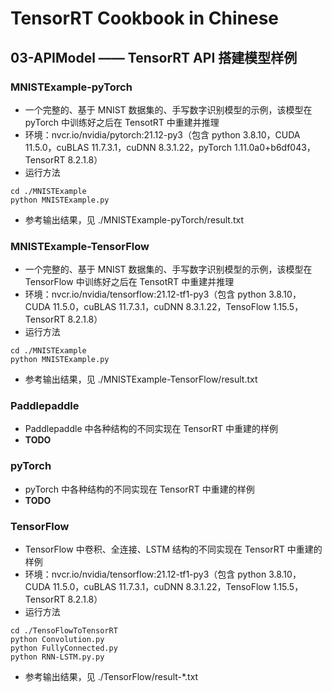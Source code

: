 # TensorRT Cookbook in Chinese

## 03-APIModel —— TensorRT API 搭建模型样例

### MNISTExample-pyTorch
+ 一个完整的、基于 MNIST 数据集的、手写数字识别模型的示例，该模型在 pyTorch 中训练好之后在 TensotRT 中重建并推理
+ 环境：nvcr.io/nvidia/pytorch:21.12-py3（包含 python 3.8.10，CUDA 11.5.0，cuBLAS 11.7.3.1，cuDNN 8.3.1.22，pyTorch 1.11.0a0+b6df043，TensorRT 8.2.1.8）
+ 运行方法
```shell
cd ./MNISTExample
python MNISTExample.py
```
+ 参考输出结果，见 ./MNISTExample-pyTorch/result.txt

### MNISTExample-TensorFlow
+ 一个完整的、基于 MNIST 数据集的、手写数字识别模型的示例，该模型在 TensorFlow 中训练好之后在 TensotRT 中重建并推理
+ 环境：nvcr.io/nvidia/tensorflow:21.12-tf1-py3（包含 python 3.8.10，CUDA 11.5.0，cuBLAS 11.7.3.1，cuDNN 8.3.1.22，TensoFlow 1.15.5，TensorRT 8.2.1.8）
+ 运行方法
```shell
cd ./MNISTExample
python MNISTExample.py
```
+ 参考输出结果，见 ./MNISTExample-TensorFlow/result.txt

### Paddlepaddle
+ Paddlepaddle 中各种结构的不同实现在 TensorRT 中重建的样例
+ **TODO**

### pyTorch
+ pyTorch 中各种结构的不同实现在 TensorRT 中重建的样例
+ **TODO**

### TensorFlow
+ TensorFlow 中卷积、全连接、LSTM 结构的不同实现在 TensorRT 中重建的样例
+ 环境：nvcr.io/nvidia/tensorflow:21.12-tf1-py3（包含 python 3.8.10，CUDA 11.5.0，cuBLAS 11.7.3.1，cuDNN 8.3.1.22，TensoFlow 1.15.5，TensorRT 8.2.1.8）
+ 运行方法
```shell
cd ./TensoFlowToTensorRT
python Convolution.py
python FullyConnected.py
python RNN-LSTM.py.py
```
+ 参考输出结果，见 ./TensorFlow/result-*.txt

